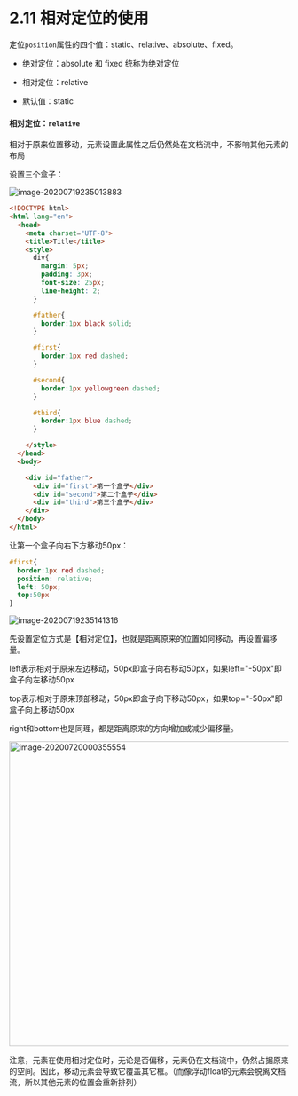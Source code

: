 # 2.11 相对定位的使用

定位`position`属性的四个值：static、relative、absolute、fixed。

- 绝对定位：absolute 和 fixed 统称为绝对定位

- 相对定位：relative

- 默认值：static



#### 相对定位：`relative`

相对于原来位置移动，元素设置此属性之后仍然处在文档流中，不影响其他元素的布局

设置三个盒子：

![image-20200719235013883](https://images.shiguangping.com/imgs/20200719235013.png)

```html
<!DOCTYPE html>
<html lang="en">
  <head>
    <meta charset="UTF-8">
    <title>Title</title>
    <style>
      div{
        margin: 5px;
        padding: 3px;
        font-size: 25px;
        line-height: 2;
      }

      #father{
        border:1px black solid;
      }

      #first{
        border:1px red dashed;
      }

      #second{
        border:1px yellowgreen dashed;
      }

      #third{
        border:1px blue dashed;
      }

    </style>
  </head>
  <body>

    <div id="father">
      <div id="first">第一个盒子</div>
      <div id="second">第二个盒子</div>
      <div id="third">第三个盒子</div>
    </div>
  </body>
</html>
```

让第一个盒子向右下方移动50px：

```css
#first{
  border:1px red dashed;
  position: relative;
  left: 50px;
  top:50px
}
```

![image-20200719235141316](https://images.shiguangping.com/imgs/20200719235141.png)

先设置定位方式是【相对定位】，也就是距离原来的位置如何移动，再设置偏移量。

left表示相对于原来左边移动，50px即盒子向右移动50px，如果left="-50px"即盒子向左移动50px

top表示相对于原来顶部移动，50px即盒子向下移动50px，如果top="-50px"即盒子向上移动50px

right和bottom也是同理，都是距离原来的方向增加或减少偏移量。

<img src="https://images.shiguangping.com/imgs/20200720000355.png" alt="image-20200720000355554" width="550px"/>

注意，元素在使用相对定位时，无论是否偏移，元素仍在文档流中，仍然占据原来的空间。因此，移动元素会导致它覆盖其它框。（而像浮动float的元素会脱离文档流，所以其他元素的位置会重新排列）